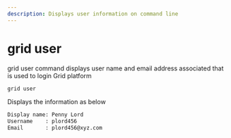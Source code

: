 ```yaml
---
description: Displays user information on command line
---
```


# grid user

grid user command displays user name and email address associated that is used to login Grid platform

```bash
grid user
```

Displays the information as below

```bash
Display name: Penny Lord
Username    : plord456
Email       : plord456@xyz.com
```

